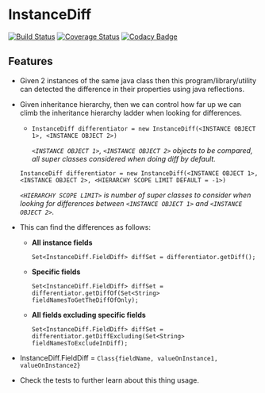# InstanceDiff
[![Build Status](https://travis-ci.org/nkokhelox/InstanceDiff.svg?branch=master)](https://travis-ci.org/nkokhelox/InstanceDiff)
[![Coverage Status](https://coveralls.io/repos/github/nkokhelox/InstanceDiff/badge.svg?branch=master)](https://coveralls.io/github/nkokhelox/InstanceDiff?branch=master)
[![Codacy Badge](https://api.codacy.com/project/badge/Grade/c084b72557984f59b489197300b2c0c1)](https://www.codacy.com/app/nkokhelox/InstanceDiff?utm_source=github.com&amp;utm_medium=referral&amp;utm_content=nkokhelox/InstanceDiff&amp;utm_campaign=Badge_Grade)

## Features
- Given 2 instances of the same java class then this program/library/utility can detected the difference in their properties using java reflections.
- Given inheritance hierarchy, then we can control how far up we can climb the inheritance hierarchy ladder when looking for differences.

  - ```InstanceDiff differentiator = new InstanceDiff(<INSTANCE OBJECT 1>, <INSTANCE OBJECT 2>)```
     
     *`<INSTANCE OBJECT 1>`, `<INSTANCE OBJECT 2>` objects to be compared, all super classes considered when doing diff by default.*
  
  ```InstanceDiff differentiator = new InstanceDiff(<INSTANCE OBJECT 1>, <INSTANCE OBJECT 2>, <HIERARCHY SCOPE LIMIT DEFAULT = -1>)```
    
     *`<HIERARCHY SCOPE LIMIT>` is number of super classes to consider when looking for differences between `<INSTANCE OBJECT 1>` and `<INSTANCE OBJECT 2>`.*

- This can find the differences as follows: 
  - **All instance fields**
  
    ```Set<InstanceDiff.FieldDiff> diffSet = differentiator.getDiff();```

  - **Specific fields**
   
    ```Set<InstanceDiff.FieldDiff> diffSet = differentiator.getDiffOf(Set<String> fieldNamesToGetTheDiffOfOnly);```

  - **All fields excluding specific fields**
   
    ```Set<InstanceDiff.FieldDiff> diffSet = differentiator.getDiffExcluding(Set<String> fieldNamesToExcludeInDiff);```


 - InstanceDiff.FieldDiff = `Class{fieldName, valueOnInstance1, valueOnInstance2}`
 
 - Check the tests to further learn about this thing usage.
